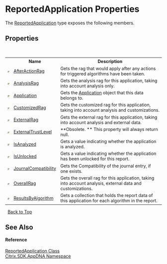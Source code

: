 # ReportedApplication Properties
 

The <a href="f409fefb-d495-c2e1-3447-8bbe4caa9cb1">ReportedApplication</a> type exposes the following members.


## Properties
&nbsp;<table><tr><th></th><th>Name</th><th>Description</th></tr><tr><td>![Public property](media/pubproperty.gif "Public property")</td><td><a href="21df9299-d4ca-1bca-ae78-8b4c13de3c0a">AfterActionRag</a></td><td>
Gets the rag that would apply after any actions for triggered algorithms have been taken.</td></tr><tr><td>![Public property](media/pubproperty.gif "Public property")</td><td><a href="8f0f0f95-4415-f19f-bbbe-38117316f108">AnalysisRag</a></td><td>
Gets the analysis rag for this application, taking into account analysis only.</td></tr><tr><td>![Public property](media/pubproperty.gif "Public property")</td><td><a href="830804f3-f895-2826-37c3-13a5f6d80244">Application</a></td><td>
Gets the <a href="830804f3-f895-2826-37c3-13a5f6d80244">Application</a> object that this data belongs to.</td></tr><tr><td>![Public property](media/pubproperty.gif "Public property")</td><td><a href="81b35793-d14e-d315-acbf-a34fb0a76732">CustomizedRag</a></td><td>
Gets the customized rag for this application, taking into account analysis and customizations.</td></tr><tr><td>![Public property](media/pubproperty.gif "Public property")</td><td><a href="34635713-0c39-7824-662d-6d2d3780f13c">ExternalRag</a></td><td>
Gets the external rag for this application, taking into account analysis and external data.</td></tr><tr><td>![Public property](media/pubproperty.gif "Public property")</td><td><a href="752051f1-7ba6-b795-0c6b-99e926a2a40d">ExternalTrustLevel</a></td><td> **Obsolete. **
This property will always return null.</td></tr><tr><td>![Public property](media/pubproperty.gif "Public property")</td><td><a href="94279133-e6ae-cff7-b5f3-f5643f3946e3">IsAnalyzed</a></td><td>
Gets a value indicating whether the application is analyzed.</td></tr><tr><td>![Public property](media/pubproperty.gif "Public property")</td><td><a href="e57b48e8-d905-7f8b-634a-13eb4b53d50f">IsUnlocked</a></td><td>
Gets a value indicating whether the application has been unlocked for this report.</td></tr><tr><td>![Public property](media/pubproperty.gif "Public property")</td><td><a href="f7ffb7c1-1374-b533-9d56-f398cf520b2e">JournalCompatibility</a></td><td>
Gets the Compatibility of the journal entry, if one exists.</td></tr><tr><td>![Public property](media/pubproperty.gif "Public property")</td><td><a href="f79aa367-8204-a1f2-9486-01150b1bf574">OverallRag</a></td><td>
Gets the overall rag for this application, taking into account analysis, external data and customizations.</td></tr><tr><td>![Public property](media/pubproperty.gif "Public property")</td><td><a href="fe522fbe-3c1c-d33c-f4ed-477c0811d92f">ResultsByAlgorithm</a></td><td>
Gets a collection that holds the report data of this application for each algorithm in the report.</td></tr></table>&nbsp;
<a href="#reportedapplication-properties">Back to Top</a>

## See Also


#### Reference
<a href="f409fefb-d495-c2e1-3447-8bbe4caa9cb1">ReportedApplication Class</a><br /><a href="fe2d265b-410b-8b11-1eb4-a790e0b062bf">Citrix.SDK.AppDNA Namespace</a><br />